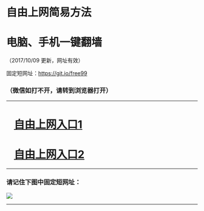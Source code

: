 ﻿# 自由上网简易方法

# 电脑、手机一键翻墙

（2017/10/09 更新，网址有效）

固定短网址：https://git.io/free99

### （微信如打不开，请转到浏览器打开）


***





# &nbsp;&nbsp; <a href="http://ft1749030515.fwq-tz-1001.info/fwqtz01.html?t=100900115471 " target="_blank">自由上网入口1</a>
# &nbsp;&nbsp; <a href="http://ft2238029992.fwq-tz-1002.info/fwqtz02.html?t=100900116503 " target="_blank">自由上网入口2</a>
***

### 请记住下图中固定短网址：

<img src="https://s3-us-west-2.amazonaws.com/fwq-1001/yjfq-20170905okok.png" /> 


***

